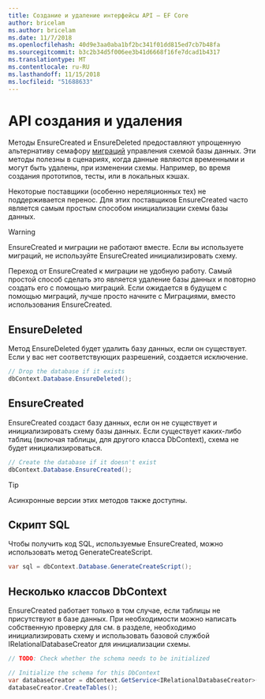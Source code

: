 ```yaml
---
title: Создание и удаление интерфейсы API — EF Core
author: bricelam
ms.author: bricelam
ms.date: 11/7/2018
ms.openlocfilehash: 40d9e3aa0aba1bf2bc341f01dd815ed7cb7b48fa
ms.sourcegitcommit: b3c2b34d5f006ee3b41d6668f16fe7dcad1b4317
ms.translationtype: MT
ms.contentlocale: ru-RU
ms.lasthandoff: 11/15/2018
ms.locfileid: "51688633"
---
```

# <a name="create-and-drop-apis"></a>API создания и удаления

Методы EnsureCreated и EnsureDeleted предоставляют упрощенную альтернативу семафору [миграций](migrations/index.md) управления схемой базы данных. Эти методы полезны в сценариях, когда данные являются временными и могут быть удалены, при изменении схемы. Например, во время создания прототипов, тесты, или в локальных кэшах.

Некоторые поставщики (особенно нереляционных тех) не поддерживается перенос. Для этих поставщиков EnsureCreated часто является самым простым способом инициализации схемы базы данных.

> [!WARNING]
> EnsureCreated и миграции не работают вместе. Если вы используете миграций, не используйте EnsureCreated инициализировать схему.

Переход от EnsureCreated к миграции не удобную работу. Самый простой способ сделать это является удаление базы данных и повторно создать его с помощью миграций. Если ожидается в будущем с помощью миграций, лучше просто начните с Миграциями, вместо использования EnsureCreated.

## <a name="ensuredeleted"></a>EnsureDeleted

Метод EnsureDeleted будет удалить базу данных, если он существует. Если у вас нет соответствующих разрешений, создается исключение.

``` csharp
// Drop the database if it exists
dbContext.Database.EnsureDeleted();
```

## <a name="ensurecreated"></a>EnsureCreated

EnsureCreated создаст базу данных, если он не существует и инициализировать схему базы данных. Если существует каких-либо таблиц (включая таблицы, для другого класса DbContext), схема не будет инициализироваться.

``` csharp
// Create the database if it doesn't exist
dbContext.Database.EnsureCreated();
```

> [!TIP]
> Асинхронные версии этих методов также доступны.

## <a name="sql-script"></a>Скрипт SQL

Чтобы получить код SQL, используемые EnsureCreated, можно использовать метод GenerateCreateScript.

``` csharp
var sql = dbContext.Database.GenerateCreateScript();
```

## <a name="multiple-dbcontext-classes"></a>Несколько классов DbContext

EnsureCreated работает только в том случае, если таблицы не присутствуют в базе данных. При необходимости можно написать собственную проверку для см. в разделе, необходимо инициализировать схему и использовать базовой службой IRelationalDatabaseCreator для инициализации схемы.

``` csharp
// TODO: Check whether the schema needs to be initialized

// Initialize the schema for this DbContext
var databaseCreator = dbContext.GetService<IRelationalDatabaseCreator>();
databaseCreator.CreateTables();
```

